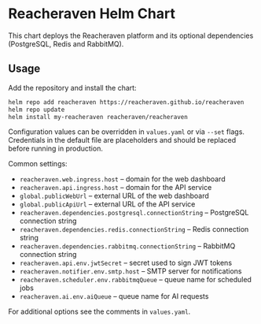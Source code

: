 # Reacheraven Helm Chart

This chart deploys the Reacheraven platform and its optional dependencies (PostgreSQL, Redis and RabbitMQ).

## Usage

Add the repository and install the chart:

```bash
helm repo add reacheraven https://reacheraven.github.io/reacheraven
helm repo update
helm install my-reacheraven reacheraven/reacheraven
```

Configuration values can be overridden in `values.yaml` or via `--set` flags. Credentials in the default file are placeholders and should be replaced before running in production.

Common settings:

- `reacheraven.web.ingress.host` – domain for the web dashboard
- `reacheraven.api.ingress.host` – domain for the API service
- `global.publicWebUrl` – external URL of the web dashboard
- `global.publicApiUrl` – external URL of the API service
- `reacheraven.dependencies.postgresql.connectionString` – PostgreSQL connection string
- `reacheraven.dependencies.redis.connectionString` – Redis connection string
- `reacheraven.dependencies.rabbitmq.connectionString` – RabbitMQ connection string
- `reacheraven.api.env.jwtSecret` – secret used to sign JWT tokens
- `reacheraven.notifier.env.smtp.host` – SMTP server for notifications
- `reacheraven.scheduler.env.rabbitmqQueue` – queue name for scheduled jobs
- `reacheraven.ai.env.aiQueue` – queue name for AI requests

For additional options see the comments in `values.yaml`.

